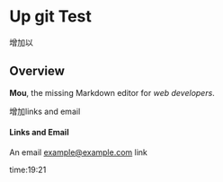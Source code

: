 # Up git Test

增加以
## Overview

**Mou**, the missing Markdown editor for *web developers*.

增加links and email
#### Links and Email

An email <example@example.com> link

time:19:21

